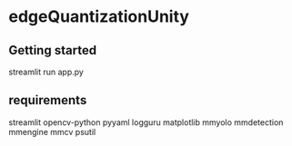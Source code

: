 # edgeQuantizationUnity



## Getting started

streamlit run app.py

## requirements
streamlit
opencv-python
pyyaml
logguru
matplotlib
mmyolo
mmdetection
mmengine
mmcv
psutil
